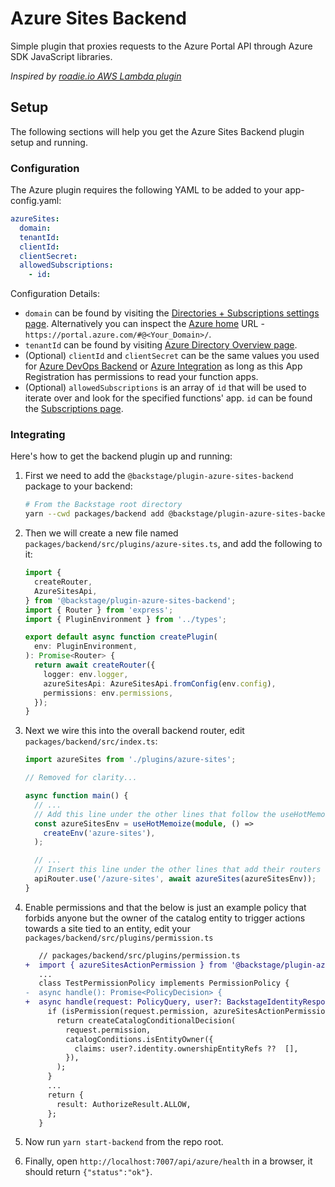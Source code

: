 # Azure Sites Backend

Simple plugin that proxies requests to the Azure Portal API through Azure SDK JavaScript libraries.

_Inspired by [roadie.io AWS Lambda plugin](https://roadie.io/backstage/plugins/aws-lambda/)_

## Setup

The following sections will help you get the Azure Sites Backend plugin setup and running.

### Configuration

The Azure plugin requires the following YAML to be added to your app-config.yaml:

```yaml
azureSites:
  domain:
  tenantId:
  clientId:
  clientSecret:
  allowedSubscriptions:
    - id:
```

Configuration Details:

- `domain` can be found by visiting the [Directories + Subscriptions settings page](https://portal.azure.com/#settings/directory). Alternatively you can inspect the [Azure home](https://portal.azure.com/#home) URL - `https://portal.azure.com/#@<Your_Domain>/`.
- `tenantId` can be found by visiting [Azure Directory Overview page](https://portal.azure.com/#blade/Microsoft_AAD_IAM/ActiveDirectoryMenuBlade).
- (Optional) `clientId` and `clientSecret` can be the same values you used for [Azure DevOps Backend](https://github.com/backstage/backstage/tree/master/plugins/azure-devops-backend) or [Azure Integration](https://backstage.io/docs/integrations/azure/org#app-registration) as long as this App Registration has permissions to read your function apps.
- (Optional) `allowedSubscriptions` is an array of `id` that will be used to iterate over and look for the specified functions' app. `id` can be found the [Subscriptions page](https://portal.azure.com/#view/Microsoft_Azure_Billing/SubscriptionsBlade).

### Integrating

Here's how to get the backend plugin up and running:

1. First we need to add the `@backstage/plugin-azure-sites-backend` package to your backend:

   ```sh
   # From the Backstage root directory
   yarn --cwd packages/backend add @backstage/plugin-azure-sites-backend
   ```

2. Then we will create a new file named `packages/backend/src/plugins/azure-sites.ts`, and add the following to it:

   ```ts
   import {
     createRouter,
     AzureSitesApi,
   } from '@backstage/plugin-azure-sites-backend';
   import { Router } from 'express';
   import { PluginEnvironment } from '../types';

   export default async function createPlugin(
     env: PluginEnvironment,
   ): Promise<Router> {
     return await createRouter({
       logger: env.logger,
       azureSitesApi: AzureSitesApi.fromConfig(env.config),
       permissions: env.permissions,
     });
   }
   ```

3. Next we wire this into the overall backend router, edit `packages/backend/src/index.ts`:

   ```ts
   import azureSites from './plugins/azure-sites';

   // Removed for clarity...

   async function main() {
     // ...
     // Add this line under the other lines that follow the useHotMemoize pattern
     const azureSitesEnv = useHotMemoize(module, () =>
       createEnv('azure-sites'),
     );

     // ...
     // Insert this line under the other lines that add their routers to apiRouter in the same way
     apiRouter.use('/azure-sites', await azureSites(azureSitesEnv));
   }
   ```

4. Enable permissions and that the below is just an example policy that forbids anyone but the owner of the catalog entity to trigger actions towards a site tied to an entity, edit your `packages/backend/src/plugins/permission.ts`

   ```diff
      // packages/backend/src/plugins/permission.ts
   +  import { azureSitesActionPermission } from '@backstage/plugin-azure-sites-common';
      ...
      class TestPermissionPolicy implements PermissionPolicy {
   -  async handle(): Promise<PolicyDecision> {
   +  async handle(request: PolicyQuery, user?: BackstageIdentityResponse): Promise<PolicyDecision> {
        if (isPermission(request.permission, azureSitesActionPermission)) {
          return createCatalogConditionalDecision(
            request.permission,
            catalogConditions.isEntityOwner({
              claims: user?.identity.ownershipEntityRefs ??  [],
            }),
          );
        }
        ...
        return {
          result: AuthorizeResult.ALLOW,
        };
      }
   ```

5. Now run `yarn start-backend` from the repo root.

6. Finally, open `http://localhost:7007/api/azure/health` in a browser, it should return `{"status":"ok"}`.
